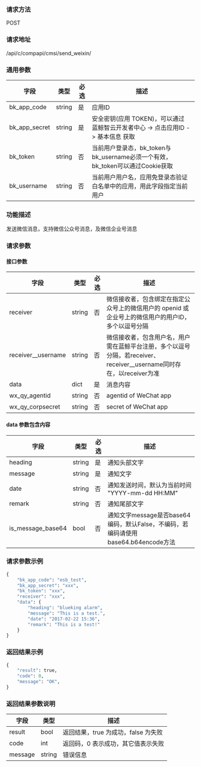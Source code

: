 
### 请求方法

POST


### 请求地址

/api/c/compapi/cmsi/send_weixin/


### 通用参数

| 字段 | 类型 | 必选 |  描述 |
|-----------|------------|--------|------------|
| bk_app_code  |  string    | 是 | 应用ID     |
| bk_app_secret|  string    | 是 | 安全密钥(应用 TOKEN)，可以通过 蓝鲸智云开发者中心 -> 点击应用ID -> 基本信息 获取 |
| bk_token     |  string    | 否 | 当前用户登录态，bk_token与bk_username必须一个有效，bk_token可以通过Cookie获取 |
| bk_username  |  string    | 否 | 当前用户用户名，应用免登录态验证白名单中的应用，用此字段指定当前用户 |


### 功能描述

发送微信消息，支持微信公众号消息，及微信企业号消息

### 请求参数

#### 接口参数

| 字段               |  类型      | 必选   |  描述      |
|--------------------|------------|--------|------------|
| receiver           |  string    | 否     | 微信接收者，包含绑定在指定公众号上的微信用户的 openid 或 企业号上的微信用户的用户ID，多个以逗号分隔 |
| receiver__username |  string    | 否     | 微信接收者，包含用户名，用户需在蓝鲸平台注册，多个以逗号分隔，若receiver、receiver__username同时存在，以receiver为准 |
| data               |  dict      | 是     | 消息内容 |
| wx_qy_agentid      |  string    | 否     | agentid of WeChat app |
| wx_qy_corpsecret   |  string    | 否     | secret of WeChat app |

#### data 参数包含内容

| 字段               |  类型      | 必选   |  描述      |
|--------------------|------------|--------|------------|
| heading            |  string    | 是     | 通知头部文字 |
| message            |  string    | 是     | 通知文字 |
| date               |  string    | 否     | 通知发送时间，默认为当前时间 "YYYY-mm-dd HH:MM" |
| remark             |  string    | 否     | 通知尾部文字 |
| is_message_base64  |  bool      | 否     | 通知文字message是否base64编码，默认False，不编码，若编码请使用base64.b64encode方法 |

### 请求参数示例

```python
{
    "bk_app_code": "esb_test",
    "bk_app_secret": "xxx",
    "bk_token": "xxx",
    "receiver": "xxx",
    "data": {
        "heading": "blueking alarm",
        "message": "This is a test.",
        "date": "2017-02-22 15:36",
        "remark": "This is a test!"
    }
}
```

### 返回结果示例

```python
{
    "result": true,
    "code": 0,
    "message": "OK",
}
```

### 返回结果参数说明

| 字段      | 类型      | 描述      |
|-----------|----------|-----------|
|  result   |    bool    |      返回结果，true 为成功，false 为失败     |
|  code     |    int     |      返回码，0 表示成功，其它值表示失败 |
|  message  |    string  |      错误信息      |
